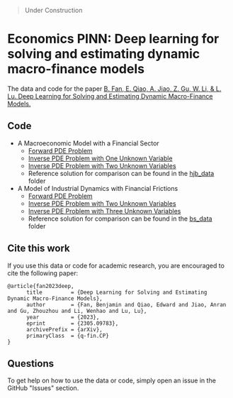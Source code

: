 > Under Construction

# Economics PINN: Deep learning for solving and estimating dynamic macro-finance models
The data and code for the paper [B. Fan, E. Qiao, A. Jiao, Z. Gu, W. Li, & L. Lu. Deep Learning for Solving and Estimating Dynamic Macro-Finance Models.](https://doi.org/10.48550/arXiv.2305.09783)

## Code
- A Macroeconomic Model with a Financial Sector
  - [Forward PDE Problem](https://github.com/lu-group/pinn-macro-finance/blob/main/src/bs_forward.py)
  - [Inverse PDE Problem with One Unknown Variable](https://github.com/lu-group/pinn-macro-finance/blob/main/src/bs_inverse_1_var.py)
  - [Inverse PDE Problem with Two Unknown Variables](https://github.com/lu-group/pinn-macro-finance/blob/main/src/bs_inverse_2_var.py)
  - Reference solution for comparison can be found in the [hjb_data](https://github.com/lu-group/pinn-macro-finance/tree/main/data/hjb_data) folder
- A Model of Industrial Dynamics with Financial Frictions
  - [Forward PDE Problem](https://github.com/lu-group/pinn-macro-finance/blob/main/src/hjb_forward.py)
  - [Inverse PDE Problem with Two Unknown Variables](https://github.com/lu-group/pinn-macro-finance/blob/main/src/hjb_inverse_2_var.py)
  - [Inverse PDE Problem with Three Unknown Variables](https://github.com/lu-group/pinn-macro-finance/blob/main/src/hjb_inverse_3_var.py)
  - Reference solution for comparison can be found in the [bs_data](https://github.com/lu-group/pinn-macro-finance/tree/main/data/bs_data) folder

## Cite this work
If you use this data or code for academic research, you are encouraged to cite the following paper:
```
@article{fan2023deep,
      title         = {Deep Learning for Solving and Estimating Dynamic Macro-Finance Models}, 
      author        = {Fan, Benjamin and Qiao, Edward and Jiao, Anran and Gu, Zhouzhou and Li, Wenhao and Lu, Lu},
      year          = {2023},
      eprint        = {2305.09783},
      archivePrefix = {arXiv},
      primaryClass  = {q-fin.CP}
}
```

## Questions
To get help on how to use the data or code, simply open an issue in the GitHub "Issues" section.
